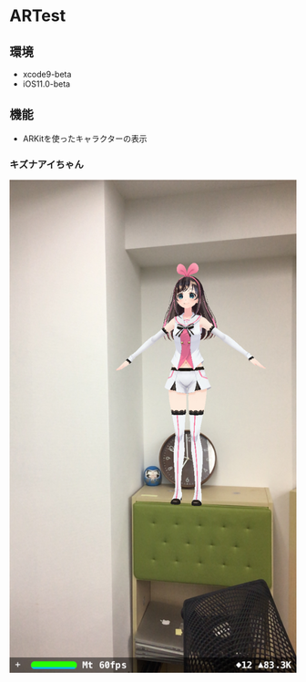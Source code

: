 # ARTest

## 環境

* xcode9-beta
* iOS11.0-beta

## 機能

* ARKitを使ったキャラクターの表示

### キズナアイちゃん

![aichan](https://github.com/atsuo1203/ARTest/blob/aichan/IMG_0033.jpg)
